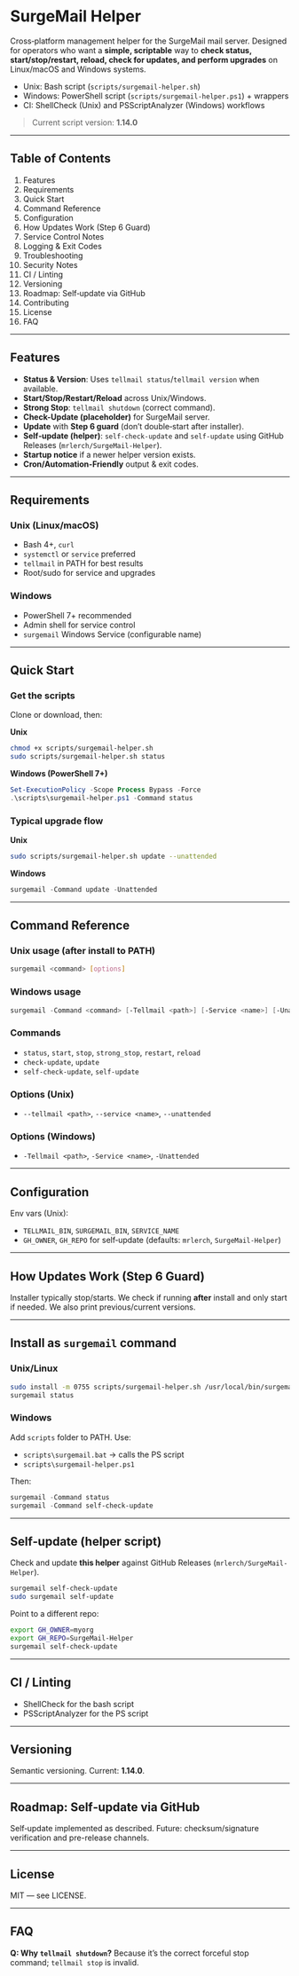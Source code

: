 # SurgeMail Helper

Cross‑platform management helper for the SurgeMail mail server. Designed for operators who want a **simple, scriptable** way to **check status, start/stop/restart, reload, check for updates, and perform upgrades** on Linux/macOS and Windows systems.

- Unix: Bash script (`scripts/surgemail-helper.sh`)
- Windows: PowerShell script (`scripts/surgemail-helper.ps1`) + wrappers
- CI: ShellCheck (Unix) and PSScriptAnalyzer (Windows) workflows

> Current script version: **1.14.0**

---

## Table of Contents
1. Features
2. Requirements
3. Quick Start
4. Command Reference
5. Configuration
6. How Updates Work (Step 6 Guard)
7. Service Control Notes
8. Logging & Exit Codes
9. Troubleshooting
10. Security Notes
11. CI / Linting
12. Versioning
13. Roadmap: Self‑update via GitHub
14. Contributing
15. License
16. FAQ

---

## Features

- **Status & Version**: Uses `tellmail status`/`tellmail version` when available.
- **Start/Stop/Restart/Reload** across Unix/Windows.
- **Strong Stop**: `tellmail shutdown` (correct command).
- **Check-Update (placeholder)** for SurgeMail server.
- **Update** with **Step 6 guard** (don’t double‑start after installer).
- **Self‑update (helper)**: `self-check-update` and `self-update` using GitHub Releases (`mrlerch/SurgeMail-Helper`).
- **Startup notice** if a newer helper version exists.
- **Cron/Automation-Friendly** output & exit codes.

---

## Requirements

### Unix (Linux/macOS)
- Bash 4+, `curl`
- `systemctl` or `service` preferred
- `tellmail` in PATH for best results
- Root/sudo for service and upgrades

### Windows
- PowerShell 7+ recommended
- Admin shell for service control
- `surgemail` Windows Service (configurable name)

---

## Quick Start

### Get the scripts
Clone or download, then:

**Unix**
```bash
chmod +x scripts/surgemail-helper.sh
sudo scripts/surgemail-helper.sh status
```

**Windows (PowerShell 7+)**
```powershell
Set-ExecutionPolicy -Scope Process Bypass -Force
.\scripts\surgemail-helper.ps1 -Command status
```

### Typical upgrade flow
**Unix**
```bash
sudo scripts/surgemail-helper.sh update --unattended
```
**Windows**
```powershell
surgemail -Command update -Unattended
```

---

## Command Reference

### Unix usage (after install to PATH)
```bash
surgemail <command> [options]
```
### Windows usage
```powershell
surgemail -Command <command> [-Tellmail <path>] [-Service <name>] [-Unattended]
```

### Commands
- `status`, `start`, `stop`, `strong_stop`, `restart`, `reload`
- `check-update`, `update`
- `self-check-update`, `self-update`

### Options (Unix)
- `--tellmail <path>`, `--service <name>`, `--unattended`

### Options (Windows)
- `-Tellmail <path>`, `-Service <name>`, `-Unattended`

---

## Configuration

Env vars (Unix):
- `TELLMAIL_BIN`, `SURGEMAIL_BIN`, `SERVICE_NAME`
- `GH_OWNER`, `GH_REPO` for self‑update (defaults: `mrlerch`, `SurgeMail-Helper`)

---

## How Updates Work (Step 6 Guard)

Installer typically stop/starts. We check if running **after** install and only start if needed. We also print previous/current versions.

---

## Install as `surgemail` command

### Unix/Linux
```bash
sudo install -m 0755 scripts/surgemail-helper.sh /usr/local/bin/surgemail
surgemail status
```
### Windows
Add `scripts` folder to PATH. Use:
- `scripts\surgemail.bat` → calls the PS script
- `scripts\surgemail-helper.ps1`

Then:
```powershell
surgemail -Command status
surgemail -Command self-check-update
```

---

## Self‑update (helper script)

Check and update **this helper** against GitHub Releases (`mrlerch/SurgeMail-Helper`).

```bash
surgemail self-check-update
sudo surgemail self-update
```

Point to a different repo:
```bash
export GH_OWNER=myorg
export GH_REPO=SurgeMail-Helper
surgemail self-check-update
```

---

## CI / Linting

- ShellCheck for the bash script
- PSScriptAnalyzer for the PS script

---

## Versioning

Semantic versioning. Current: **1.14.0**.

---

## Roadmap: Self‑update via GitHub

Self‑update implemented as described. Future: checksum/signature verification and pre-release channels.

---

## License

MIT — see LICENSE.

---

## FAQ

**Q: Why `tellmail shutdown`?** Because it’s the correct forceful stop command; `tellmail stop` is invalid.